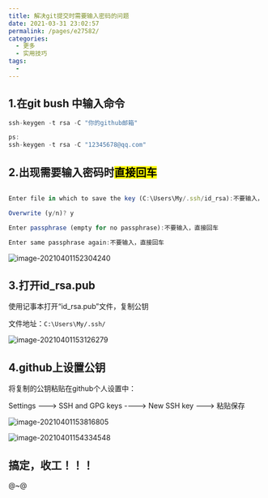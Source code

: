 ```yaml
---
title: 解决git提交时需要输入密码的问题
date: 2021-03-31 23:02:57
permalink: /pages/e27582/
categories:
  - 更多
  - 实用技巧
tags:
  - 
---
```

## 1.在git bush 中输入命令

```js
ssh-keygen -t rsa -C "你的github邮箱"

ps:
ssh-keygen -t rsa -C "12345678@qq.com"

```

## 2.出现需要输入密码时<mark>直接回车</mark>
```js

Enter file in which to save the key (C:\Users\My/.ssh/id_rsa):不要输入，直接回车

Overwrite (y/n)? y

Enter passphrase (empty for no passphrase):不要输入，直接回车

Enter same passphrase again:不要输入，直接回车

```

![image-20210401152304240](https://i.loli.net/2021/04/01/7tqyQs5WJrx1Fwb.png)

## 3.打开id_rsa.pub

使用记事本打开“id_rsa.pub”文件，复制公钥

文件地址：`C:\Users\My/.ssh/`

![image-20210401153126279](https://i.loli.net/2021/04/01/DsvEWBpLGkrN5AY.png)

## 4.github上设置公钥

将复制的公钥粘贴在github个人设置中：

Settings ---> SSH and GPG keys ----> New SSH key ---> 粘贴保存

![image-20210401153816805](https://i.loli.net/2021/04/01/bRtOzTYrClHEKfd.png)

![image-20210401154334548](https://i.loli.net/2021/04/01/wKi1uqMUVoLap3z.png)

## 搞定，收工！！！

@~@